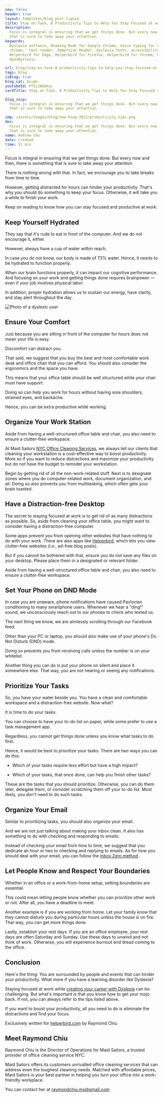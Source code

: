 ```yaml
---
new: false
header: true
layout: templates/blog_post.liquid
title: Stay on Task, 8 Productivity Tips to Help You Stay Focused at work
description:
  Focus is integral in ensuring that we get things done. But every now and then, there is something
  that is sure to take away your attention.
keywords:
  Dyslexia software, Reading Mode for Google Chrome, Voice typing for chrome, Text to speech for
  chrome,  text reader, Immersive Reader, dyslexia fonts, accessibility software, dyslexia software,
  Helperbird for Edge, Helperbird for Firefox, Helperbird for Chrome, Opendyslexic for Chrome,
  OpenDyslexic

url: blog/stay-on-task-8-productivity-tips-to-help-you-stay-focused-at-work/
tags: blog
isBlog: true
blog_cat: Guide
youtubeId: PfILiWebkuc
cardTitle: Stay on Task, 8 Productivity Tips to Help You Stay Focused at Work

blog_snip:
  Focus is integral in ensuring that we get things done. But every now and then, there is something
  that is sure to take away your attention.

img: /assets/images/blog/new-blog-2022/productivity-tips.png
des:
  Focus is integral in ensuring that we get things done. But every now and then, there is something
  that is sure to take away your attention.
name: Andrew Chu
date: Created
time: 11 min
---
```


Focus is integral in ensuring that we get things done. But every now and then, there is something
that is sure to take away your attention.

There is nothing wrong with that. In fact, we encourage you to take breaks from time to time.

However, getting distracted for hours can hinder your productivity. That's why you should do
something to keep your focus. Otherwise, it will take you a while to finish your work.

Keep on reading to know how you can stay focused and productive at work:

## Keep Yourself Hydrated

They say that it's rude to eat in front of the computer. And we do not encourage it, either.

However, always have a cup of water within reach.

In case you do not know, our body is made of 73% water. Hence, it needs to be hydrated to function
properly.

When our brain functions properly, it can impact our cognitive performance. And focusing on your
work and getting things done requires brainpower — even if your job involves physical labor.

In addition, proper hydration allows us to sustain our energy, have clarity, and stay alert
throughout the day.

![Photo of a dyslexic user](/assets/images/blog/stay-on-task-8-productivity-tips-to-help-you-stay-focused-at-work/stay-on-task-8-productivity-tips-to-help-you-stay-focused-at-work.jpg)

## Ensure Your Comfort

Just because you are sitting in front of the computer for hours does not mean your life is easy.

Discomfort can distract you.

That said, we suggest that you buy the best and most comfortable work desk and office chair that you
can afford. You should also consider the ergonomics and the space you have.

This means that your office table should be well structured while your chair must have support.

Doing so can help you work for hours without having sore shoulders, strained eyes, and backache.

Hence, you can be extra productive while working.

## Organize Your Work Station

Aside from having a well-structured office table and chair, you also need to ensure a clutter-free
workspace.

At Maid Sailors
[NYC Office Cleaning Services](https://maidsailors.com/office-cleaning-services-nyc/), we always
tell our clients that cleaning your workstation is a cost-effective way to boost productivity. More
so if you want to reduce distractions and maximize your productivity but do not have the budget to
remodel your workstation.

Begin by getting rid of all the non-work-related stuff. Next is to designate zones where you do
computer-related work, document organization, and all. Doing so also prevents you from multitasking,
which often gets your brain toasted.

## Have a Distraction-free Desktop

The secret to staying focused at work is to get rid of as many distractions as possible. So, aside
from cleaning your office table, you might want to consider having a distraction-free computer.

Some apps prevent you from opening other websites that have nothing to do with your work. There are
also apps like [Helperbird](/pricing/), which lets you view clutter-free websites (i.e., ad-free
blog posts).

But if you cannot be bothered with that, ensure you do not save any files on your desktop. Please
place them in a designated or relevant folder.

Aside from having a well-structured office table and chair, you also need to ensure a clutter-free
workspace.

## Set Your Phone on DND Mode

In case you are unaware, phone notifications have caused Pavlovian conditioning to many smartphone
users. Whenever we hear a "ding!" sound, we unconsciously reach out to our phones to check who
texted us.

The next thing we know, we are aimlessly scrolling through our Facebook feed.

Other than your PC or laptop, you should also make use of your phone's Do Not Disturb (DND) mode.

Doing so prevents you from receiving calls unless the number is on your whitelist.

Another thing you can do is put your phone on silent and place it somewhere else. That way, you are
not hearing or seeing any notifications.

## Prioritize Your Tasks

So, you have your water beside you. You have a clean and comfortable workspace and a
distraction-free website. Now what?

It is time to do your tasks.

You can choose to have your to-do list on paper, while some prefer to use a task management app.

Regardless, you cannot get things done unless you know what tasks to do first.

Hence, it would be best to prioritize your tasks. There are two ways you can do this:

- Which of your tasks require less effort but have a high impact?

- Which of your tasks, that once done, can help you finish other tasks?

These are the tasks that you should prioritize. Otherwise, you can do them later, delegate them, or
consider scratching them off your to-do list. Most likely, you don't need to do such tasks.

## Organize Your Email

Similar to prioritizing tasks, you should also organize your email.

And we are not just talking about making your inbox clean. It also has something to do with checking
and responding to emails.

Instead of checking your email from time to time, we suggest that you dedicate an hour or two to
checking and replying to emails. As for how you should deal with your email, you can follow the
[Inbox Zero method](https://www.youtube.com/watch?v=rfFrOO2N_vU) .

## Let People Know and Respect Your Boundaries

Whether in an office or a work-from-home setup, setting boundaries are essential.

This could mean letting people know whether you can prioritize other work or not. After all, you
have a deadline to meet.

Another example is if you are working from home. Let your family know that they cannot disturb you
during particular hours unless the house is on fire. That way, you can get more things done.

Lastly, establish your rest days. If you are an office employee, your rest days are often Saturday
and Sunday. Use these days to unwind and not think of work. Otherwise, you will experience burnout
and dread coming to the office.

## Conclusion

Here's the thing: You are surrounded by people and events that can hinder your productivity. What
more if you have a learning disorder like Dyslexia?

Staying focused at work while
[creating your career with Dyslexia](https://www.youtube.com/watch?v=rfFrOO2N_vU) can be
challenging. But what's important is that you know how to get your mojo back. If not, you can always
refer to the tips listed above.

If you want to boost your productivity, all you need to do is eliminate the distractions and find
your focus.

Exclusively written for [helperbird.com](https://www.helperbird.com) by Raymond Chiu

## Meet Raymond Chiu

Raymond Chiu is the Director of Operations for Maid Sailors, a trusted provider of office cleaning
service NYC.

Maid Sailors offers its customers unrivalled office cleaning services that can address even the
toughest cleaning needs. Matched with affordable prices, Maid Sailors is your best partner in
helping you turn your office into a work-friendly workplace.

You can contact her at raymondchiu.ms@gmail.com
